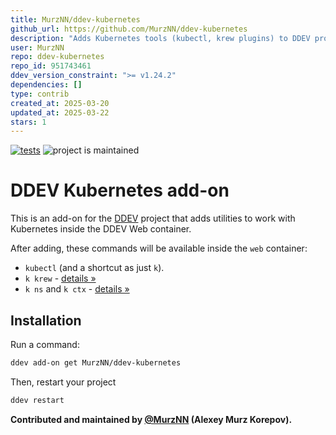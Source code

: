 ```yaml
---
title: MurzNN/ddev-kubernetes
github_url: https://github.com/MurzNN/ddev-kubernetes
description: "Adds Kubernetes tools (kubectl, krew plugins) to DDEV projects"
user: MurzNN
repo: ddev-kubernetes
repo_id: 951743461
ddev_version_constraint: ">= v1.24.2"
dependencies: []
type: contrib
created_at: 2025-03-20
updated_at: 2025-03-22
stars: 1
---
```


[![tests](https://github.com/MurzNN/ddev-kubernetes/actions/workflows/tests.yml/badge.svg)](https://github.com/MurzNN/ddev-kubernetes/actions/workflows/tests.yml) ![project is maintained](https://img.shields.io/maintenance/yes/2025.svg)

# DDEV Kubernetes add-on <!-- omit in toc -->

This is an add-on for the [DDEV](https://ddev.readthedocs.io) project that adds utilities to work with Kubernetes inside the DDEV Web container.

After adding, these commands will be available inside the `web` container:
- `kubectl` (and a shortcut as just `k`).
- `k krew` - [details »](https://krew.sigs.k8s.io/)
- `k ns` and `k ctx` - [details »](https://github.com/ahmetb/kubectx)

## Installation

Run a command:

```sh
ddev add-on get MurzNN/ddev-kubernetes
```

Then, restart your project

```sh
ddev restart
```

**Contributed and maintained by  [@MurzNN](https://github.com/MurzNN) (Alexey Murz Korepov).**
